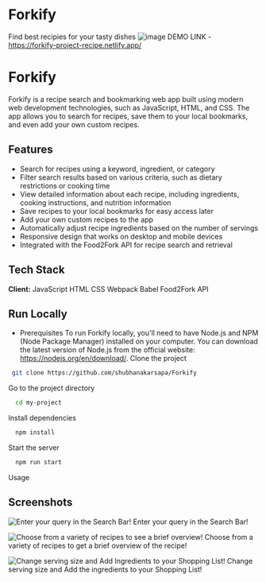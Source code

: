 # Forkify
 Find best recipies for your tasty dishes
![image](https://user-images.githubusercontent.com/48515987/221211715-f5ea28d2-661a-481a-b870-99a041c149bc.png)
DEMO LINK - https://forkify-project-recipe.netlify.app/

# Forkify

Forkify is a recipe search and bookmarking web app built using modern web development technologies, such as JavaScript, HTML, and CSS. The app allows you to search for recipes, save them to your local bookmarks, and even add your own custom recipes.



## Features
- Search for recipes using a keyword, ingredient, or category
- Filter search results based on various criteria, such as dietary restrictions or cooking time
- View detailed information about each recipe, including ingredients, cooking instructions, and nutrition information
- Save recipes to your local bookmarks for easy access later
- Add your own custom recipes to the app
- Automatically adjust recipe ingredients based on the number of servings
- Responsive design that works on desktop and mobile devices
- Integrated with the Food2Fork API for recipe search and retrieval
## Tech Stack

**Client:** JavaScript
HTML
CSS
Webpack
Babel
Food2Fork API




## Run Locally
- Prerequisites
To run Forkify locally, you'll need to have Node.js and NPM (Node Package Manager) installed on your computer. You can download the latest version of Node.js from the official website: https://nodejs.org/en/download/.
Clone the project

```bash
 git clone https://github.com/shubhanakarsapa/Forkify

```

Go to the project directory

```bash
  cd my-project
```

Install dependencies

```bash
  npm install
```

Start the server

```bash
  npm run start
```

Usage


## Screenshots
![Enter your query in the Search Bar!](https://user-images.githubusercontent.com/61850850/82748691-af172500-9dc1-11ea-828b-97c8136037fd.png)
Enter your query in the Search Bar!  

![Choose from a variety of recipes to see a brief overview!](https://user-images.githubusercontent.com/61850850/82748742-f56c8400-9dc1-11ea-815a-a144f74badf3.png)
Choose from a variety of recipes to get a brief overview of the recipe!  

![Change serving size and Add Ingredients to your Shopping List!](https://user-images.githubusercontent.com/61850850/82748743-f7cede00-9dc1-11ea-849f-caf96b9f18e2.png)
Change serving size and Add the ingredients to your Shopping List!  



